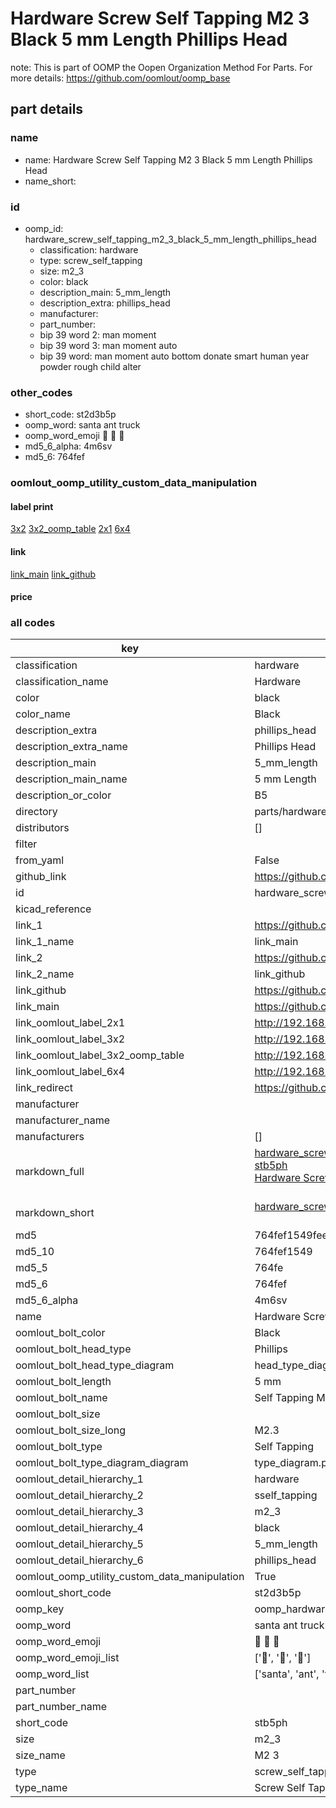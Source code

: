 # Hardware Screw Self Tapping M2 3 Black 5 mm Length Phillips Head  

note: This is part of OOMP the Oopen Organization Method For Parts. For more details: https://github.com/oomlout/oomp_base

##  part details
  







### name
* name: Hardware Screw Self Tapping M2 3 Black 5 mm Length Phillips Head
* name_short: 
### id
* oomp_id: hardware_screw_self_tapping_m2_3_black_5_mm_length_phillips_head
  * classification: hardware
  * type: screw_self_tapping
  * size: m2_3
  * color: black
  * description_main: 5_mm_length
  * description_extra: phillips_head
  * manufacturer: 
  * part_number: 
  * bip 39 word 2: man moment
  * bip 39 word 3: man moment auto
  * bip 39 word: man moment auto bottom donate smart human year powder rough child alter

### other_codes
* short_code: st2d3b5p
* oomp_word: santa ant truck
* oomp_word_emoji :santa: :ant: :truck:
* md5_6_alpha: 4m6sv
* md5_6: 764fef






### oomlout_oomp_utility_custom_data_manipulation
#### label print
[3x2](http://192.168.1.245:1112/?label=oomp%204m6sv)
[3x2_oomp_table](http://192.168.1.108:1112/?label=oomp%204m6sv)
[2x1](http://192.168.1.242:1112/?label=oomp%204m6sv)
[6x4](http://192.168.1.55:1112/?label=oomp%204m6sv)    

#### link

[link_main](https://github.com/oomlout/oomlout_oomp_version_1_messy/tree/main/parts/hardware_screw_self_tapping_m2_3_black_5_mm_length_phillips_head) [link_github](https://github.com/oomlout/oomlout_oomp_version_1_messy/tree/main/parts/hardware_screw_self_tapping_m2_3_black_5_mm_length_phillips_head)                             

#### price







### all codes 
| key | value |  
| --- | --- |  
| classification | hardware |  
| classification_name | Hardware |  
| color | black |  
| color_name | Black |  
| description_extra | phillips_head |  
| description_extra_name | Phillips Head |  
| description_main | 5_mm_length |  
| description_main_name | 5 mm Length |  
| description_or_color | B5 |  
| directory | parts/hardware_screw_self_tapping_m2_3_black_5_mm_length_phillips_head |  
| distributors | [] |  
| filter |  |  
| from_yaml | False |  
| github_link | https://github.com/oomlout/oomlout_oomp_part_src/tree/main/parts/hardware_screw_self_tapping_m2_3_black_5_mm_length_phillips_head |  
| id | hardware_screw_self_tapping_m2_3_black_5_mm_length_phillips_head |  
| kicad_reference |  |  
| link_1 | https://github.com/oomlout/oomlout_oomp_version_1_messy/tree/main/parts/hardware_screw_self_tapping_m2_3_black_5_mm_length_phillips_head |  
| link_1_name | link_main |  
| link_2 | https://github.com/oomlout/oomlout_oomp_version_1_messy/tree/main/parts/hardware_screw_self_tapping_m2_3_black_5_mm_length_phillips_head |  
| link_2_name | link_github |  
| link_github | https://github.com/oomlout/oomlout_oomp_version_1_messy/tree/main/parts/hardware_screw_self_tapping_m2_3_black_5_mm_length_phillips_head |  
| link_main | https://github.com/oomlout/oomlout_oomp_version_1_messy/tree/main/parts/hardware_screw_self_tapping_m2_3_black_5_mm_length_phillips_head |  
| link_oomlout_label_2x1 | http://192.168.1.242:1112/?label=oomp%204m6sv |  
| link_oomlout_label_3x2 | http://192.168.1.245:1112/?label=oomp%204m6sv |  
| link_oomlout_label_3x2_oomp_table | http://192.168.1.108:1112/?label=oomp%204m6sv |  
| link_oomlout_label_6x4 | http://192.168.1.55:1112/?label=oomp%204m6sv |  
| link_redirect | https://github.com/oomlout/oomlout_oomp_version_1_messy/tree/main/parts/hardware_screw_self_tapping_m2_3_black_5_mm_length_phillips_head |  
| manufacturer |  |  
| manufacturer_name |  |  
| manufacturers | [] |  
| markdown_full | [hardware_screw_self_tapping_m2_3_black_5_mm_length_phillips_head](none)<br>[stb5ph](none)<br>[Hardware Screw Self Tapping M2 3 Black 5 Mm Length Phillips Head](none)<br><br> |  
| markdown_short | [hardware_screw_self_tapping_m2_3_black_5_mm_length_phillips_head](none)<br><br> |  
| md5 | 764fef1549feeddb322081a41f23bc36 |  
| md5_10 | 764fef1549 |  
| md5_5 | 764fe |  
| md5_6 | 764fef |  
| md5_6_alpha | 4m6sv |  
| name | Hardware Screw Self Tapping M2 3 Black 5 mm Length Phillips Head |  
| oomlout_bolt_color | Black |  
| oomlout_bolt_head_type | Phillips |  
| oomlout_bolt_head_type_diagram | head_type_diagram.png |  
| oomlout_bolt_length | 5 mm |  
| oomlout_bolt_name | Self Tapping M2_3X5 mm Black (Phillips) |  
| oomlout_bolt_size |  |  
| oomlout_bolt_size_long | M2.3 |  
| oomlout_bolt_type | Self Tapping |  
| oomlout_bolt_type_diagram_diagram | type_diagram.png |  
| oomlout_detail_hierarchy_1 | hardware |  
| oomlout_detail_hierarchy_2 | sself_tapping |  
| oomlout_detail_hierarchy_3 | m2_3 |  
| oomlout_detail_hierarchy_4 | black |  
| oomlout_detail_hierarchy_5 | 5_mm_length |  
| oomlout_detail_hierarchy_6 | phillips_head |  
| oomlout_oomp_utility_custom_data_manipulation | True |  
| oomlout_short_code | st2d3b5p |  
| oomp_key | oomp_hardware_screw_self_tapping_m2_3_black_5_mm_length_phillips_head |  
| oomp_word | santa ant truck |  
| oomp_word_emoji | :santa: :ant: :truck: |  
| oomp_word_emoji_list | [':santa:', ':ant:', ':truck:'] |  
| oomp_word_list | ['santa', 'ant', 'truck'] |  
| part_number |  |  
| part_number_name |  |  
| short_code | stb5ph |  
| size | m2_3 |  
| size_name | M2 3 |  
| type | screw_self_tapping |  
| type_name | Screw Self Tapping |  

